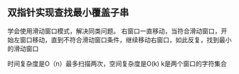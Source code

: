 ## 双指针实现查找最小覆盖子串
学会使用滑动窗口模式，解决同类问题。
右窗口一直移动，当符合滑动窗口，开始左窗口移动，直到不符合滑动窗口条件，继续移动右窗口，如此反复，找到最小的滑动窗口

时间复杂度是O（n）最多扫描两次，空间复杂度是O(k) k是两个窗口的字符集合